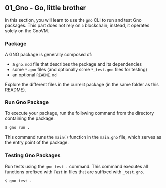 ## 01_Gno - Go, little brother

In this section, you will learn to use the `gno` CLI to run and test Gno packages. This part does not rely on a blockchain; instead, it operates solely on the GnoVM.

### Package

A GNO package is generally composed of:

* a `gno.mod` file that describes the package and its dependencies
* some `*.gno` files (and optionally some `*_test.gno` files for testing)
* an optional `README.md`

Explore the different files in the current package (in the same folder as this README).

### Run Gno Package
To execute your package, run the following command from the directory containing the package:

```bash
$ gno run .
```

This command runs the `main()` function in the `main.gno` file, which serves as the entry point of the package.

### Testing Gno Packages
Run tests using the `gno test .` command. This command executes all functions prefixed with `Test` in files that are suffixed with `_test.gno`.

```bash
$ gno test .
```
